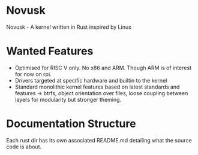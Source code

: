 # Novusk

Novusk - A kernel written in Rust inspired by Linux

# Wanted Features
- Optimised for RISC V only. No x86 and ARM. Though ARM is of interest for now on rpi.
- Drivers targeted at specific hardware and builtin to the kernel
- Standard monolithic kernel features based on latest standards and features -> btrfs, object orientation over files, loose coupling between layers for modularity but stronger theming.

# Documentation Structure
Each rust dir has its own associated README.md detailing what the source code is about.
